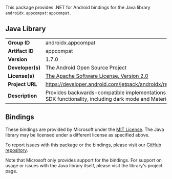 This package provides .NET for Android bindings for the Java library `androidx.appcompat:appcompat`.

## Java Library

| | |
|-|-|
| **Group ID** | androidx.appcompat |
| **Artifact ID** | appcompat |
| **Version** | 1.7.0 |
| **Developer(s)** | The Android Open Source Project |
| **License(s)** | [The Apache Software License, Version 2.0](http://www.apache.org/licenses/LICENSE-2.0.txt) |
| **Project URL** | https://developer.android.com/jetpack/androidx/releases/appcompat#1.7.0 |
| **Description** | Provides backwards-compatible implementations of UI-related Android SDK functionality, including dark mode and Material theming. |

## Bindings

These bindings are provided by Microsoft under the [MIT License](https://opensource.org/licenses/MIT). The Java
library may be licensed under a different license as specified above.

To report issues with this package or the bindings, please visit our [GitHub repository](https://aka.ms/android-libraries).

Note that Microsoft only provides support for the bindings. For support on
usage or issues with the Java library itself, please visit the library's project page.
